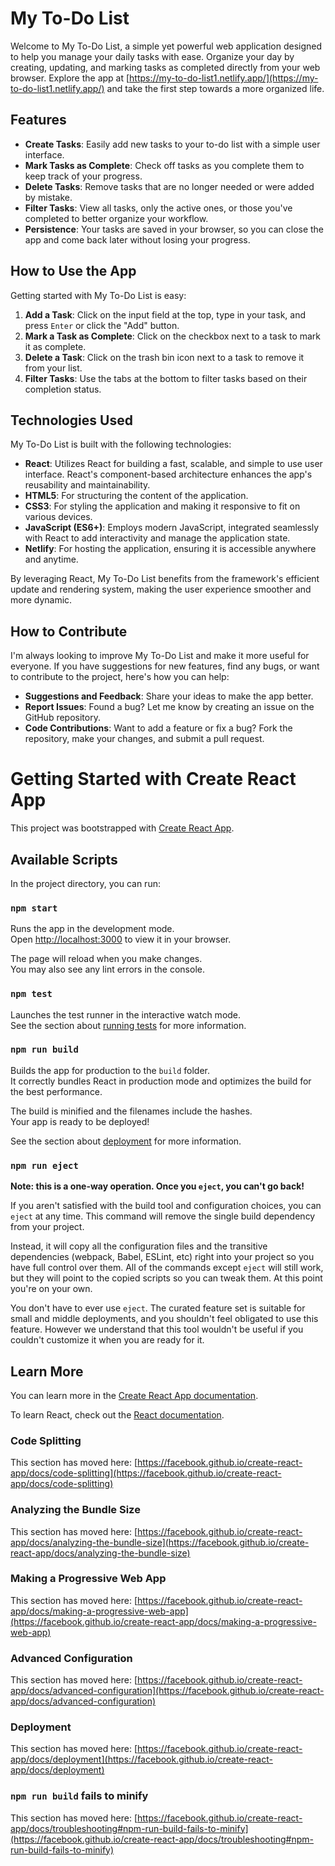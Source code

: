 # My To-Do List

Welcome to My To-Do List, a simple yet powerful web application designed to help you manage your daily tasks with ease. Organize your day by creating, updating, and marking tasks as completed directly from your web browser. Explore the app at [https://my-to-do-list1.netlify.app/](https://my-to-do-list1.netlify.app/) and take the first step towards a more organized life.

## Features

- **Create Tasks**: Easily add new tasks to your to-do list with a simple user interface.
- **Mark Tasks as Complete**: Check off tasks as you complete them to keep track of your progress.
- **Delete Tasks**: Remove tasks that are no longer needed or were added by mistake.
- **Filter Tasks**: View all tasks, only the active ones, or those you've completed to better organize your workflow.
- **Persistence**: Your tasks are saved in your browser, so you can close the app and come back later without losing your progress.

## How to Use the App

Getting started with My To-Do List is easy:

1. **Add a Task**: Click on the input field at the top, type in your task, and press `Enter` or click the "Add" button.
2. **Mark a Task as Complete**: Click on the checkbox next to a task to mark it as complete.
3. **Delete a Task**: Click on the trash bin icon next to a task to remove it from your list.
4. **Filter Tasks**: Use the tabs at the bottom to filter tasks based on their completion status.

## Technologies Used

My To-Do List is built with the following technologies:

- **React**: Utilizes React for building a fast, scalable, and simple to use user interface. React's component-based architecture enhances the app's reusability and maintainability.
- **HTML5**: For structuring the content of the application.
- **CSS3**: For styling the application and making it responsive to fit on various devices.
- **JavaScript (ES6+)**: Employs modern JavaScript, integrated seamlessly with React to add interactivity and manage the application state.
- **Netlify**: For hosting the application, ensuring it is accessible anywhere and anytime.

By leveraging React, My To-Do List benefits from the framework's efficient update and rendering system, making the user experience smoother and more dynamic.

## How to Contribute

I'm always looking to improve My To-Do List and make it more useful for everyone. If you have suggestions for new features, find any bugs, or want to contribute to the project, here's how you can help:

- **Suggestions and Feedback**: Share your ideas to make the app better.
- **Report Issues**: Found a bug? Let me know by creating an issue on the GitHub repository.
- **Code Contributions**: Want to add a feature or fix a bug? Fork the repository, make your changes, and submit a pull request.



# Getting Started with Create React App

This project was bootstrapped with [Create React App](https://github.com/facebook/create-react-app).

## Available Scripts

In the project directory, you can run:

### `npm start`

Runs the app in the development mode.\
Open [http://localhost:3000](http://localhost:3000) to view it in your browser.

The page will reload when you make changes.\
You may also see any lint errors in the console.

### `npm test`

Launches the test runner in the interactive watch mode.\
See the section about [running tests](https://facebook.github.io/create-react-app/docs/running-tests) for more information.

### `npm run build`

Builds the app for production to the `build` folder.\
It correctly bundles React in production mode and optimizes the build for the best performance.

The build is minified and the filenames include the hashes.\
Your app is ready to be deployed!

See the section about [deployment](https://facebook.github.io/create-react-app/docs/deployment) for more information.

### `npm run eject`

**Note: this is a one-way operation. Once you `eject`, you can't go back!**

If you aren't satisfied with the build tool and configuration choices, you can `eject` at any time. This command will remove the single build dependency from your project.

Instead, it will copy all the configuration files and the transitive dependencies (webpack, Babel, ESLint, etc) right into your project so you have full control over them. All of the commands except `eject` will still work, but they will point to the copied scripts so you can tweak them. At this point you're on your own.

You don't have to ever use `eject`. The curated feature set is suitable for small and middle deployments, and you shouldn't feel obligated to use this feature. However we understand that this tool wouldn't be useful if you couldn't customize it when you are ready for it.

## Learn More

You can learn more in the [Create React App documentation](https://facebook.github.io/create-react-app/docs/getting-started).

To learn React, check out the [React documentation](https://reactjs.org/).

### Code Splitting

This section has moved here: [https://facebook.github.io/create-react-app/docs/code-splitting](https://facebook.github.io/create-react-app/docs/code-splitting)

### Analyzing the Bundle Size

This section has moved here: [https://facebook.github.io/create-react-app/docs/analyzing-the-bundle-size](https://facebook.github.io/create-react-app/docs/analyzing-the-bundle-size)

### Making a Progressive Web App

This section has moved here: [https://facebook.github.io/create-react-app/docs/making-a-progressive-web-app](https://facebook.github.io/create-react-app/docs/making-a-progressive-web-app)

### Advanced Configuration

This section has moved here: [https://facebook.github.io/create-react-app/docs/advanced-configuration](https://facebook.github.io/create-react-app/docs/advanced-configuration)

### Deployment

This section has moved here: [https://facebook.github.io/create-react-app/docs/deployment](https://facebook.github.io/create-react-app/docs/deployment)

### `npm run build` fails to minify

This section has moved here: [https://facebook.github.io/create-react-app/docs/troubleshooting#npm-run-build-fails-to-minify](https://facebook.github.io/create-react-app/docs/troubleshooting#npm-run-build-fails-to-minify)
